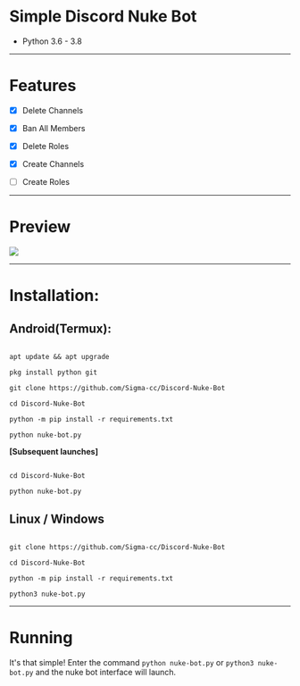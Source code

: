 # Simple Discord Nuke Bot

* Python 3.6 - 3.8

***

# Features

 - [x] Delete Channels

 - [x] Ban All Members

 - [x] Delete Roles

 - [x] Create Channels

 - [ ] Create Roles

***

# Preview

![](https://media.discordapp.net/attachments/744606263811506176/798978368510885928/unknown.png?width=452&height=567)

***

# Installation:

## Android(Termux):

```console

apt update && apt upgrade

pkg install python git

git clone https://github.com/Sigma-cc/Discord-Nuke-Bot

cd Discord-Nuke-Bot

python -m pip install -r requirements.txt

python nuke-bot.py

```

**[Subsequent launches]**

```console

cd Discord-Nuke-Bot

python nuke-bot.py

```

## Linux / Windows

```console

git clone https://github.com/Sigma-cc/Discord-Nuke-Bot

cd Discord-Nuke-Bot

python -m pip install -r requirements.txt

python3 nuke-bot.py

```

***

# Running

It's that simple! Enter the command `python nuke-bot.py` or `python3 nuke-bot.py` and the nuke bot interface will launch.
